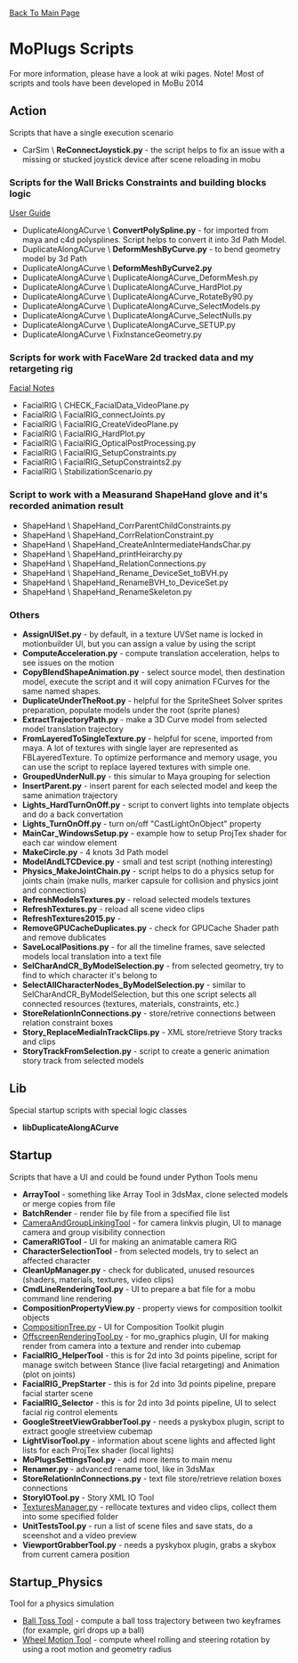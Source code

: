 [Back To Main Page](README.md)

# MoPlugs Scripts #

For more information, please have a look at wiki pages.
Note! Most of scripts and tools have been developed in MoBu 2014 

## Action ##

 Scripts that have a single execution scenario
 
* CarSim \ **ReConnectJoystick.py** - the script helps to fix an issue with a missing or stucked joystick device after scene reloading in mobu

### Scripts for the Wall Bricks Constraints and building blocks logic ###

[User Guide](WallBricks.md)

* DuplicateAlongACurve \ **ConvertPolySpline.py** - for imported from maya and c4d polysplines. Script helps to convert it into 3d Path Model. 
* DuplicateAlongACurve \ **DeformMeshByCurve.py** - to bend geometry model by 3d Path
* DuplicateAlongACurve \ **DeformMeshByCurve2.py**
* DuplicateAlongACurve \ DuplicateAlongACurve_DeformMesh.py
* DuplicateAlongACurve \ DuplicateAlongACurve_HardPlot.py
* DuplicateAlongACurve \ DuplicateAlongACurve_RotateBy90.py
* DuplicateAlongACurve \ DuplicateAlongACurve_SelectModels.py
* DuplicateAlongACurve \ DuplicateAlongACurve_SelectNulls.py
* DuplicateAlongACurve \ DuplicateAlongACurve_SETUP.py
* DuplicateAlongACurve \ FixInstanceGeometry.py

### Scripts for work with FaceWare 2d tracked data and my retargeting rig ###

[Facial Notes](Facial.md)

* FacialRIG \ CHECK_FacialData_VideoPlane.py
* FacialRIG \ FacialRIG_connectJoints.py
* FacialRIG \ FacialRIG_CreateVideoPlane.py
* FacialRIG \ FacialRIG_HardPlot.py
* FacialRIG \ FacialRIG_OpticalPostProcessing.py
* FacialRIG \ FacialRIG_SetupConstraints.py
* FacialRIG \ FacialRIG_SetupConstraints2.py
* FacialRIG \ StabilizationScenario.py

### Script to work with a Measurand ShapeHand glove and it's recorded animation result ###

* ShapeHand \ ShapeHand_CorrParentChildConstraints.py
* ShapeHand \ ShapeHand_CorrRelationConstraint.py
* ShapeHand \ ShapeHand_CreateAnIntermediateHandsChar.py
* ShapeHand \ ShapeHand_printHeirarchy.py
* ShapeHand \ ShapeHand_RelationConnections.py
* ShapeHand \ ShapeHand_Rename_DeviceSet_toBVH.py
* ShapeHand \ ShapeHand_RenameBVH_to_DeviceSet.py
* ShapeHand \ ShapeHand_RenameSkeleton.py

### Others ###

* **AssignUISet.py** - by default, in a texture UVSet name is locked in motionbuilder UI, but you can assign a value by using the script
* **ComputeAcceleration.py** - compute translation acceleration, helps to see issues on the motion
* **CopyBlendShapeAnimation.py** - select source model, then destination model, execute the script and it will copy animation FCurves for the same named shapes. 
* **DuplicateUnderTheRoot.py** - helpful for the SpriteSheet Solver sprites preparation, populate models under the root (sprite planes)
* **ExtractTrajectoryPath.py** - make a 3D Curve model from selected model translation trajectory
* **FromLayeredToSingleTexture.py** - helpful for scene, imported from maya. A lot of textures with single layer are represented as FBLayeredTexture. To optimize performance and memory usage, you can use the script to replace layered textures with simple one.
* **GroupedUnderNull.py** - this simular to Maya grouping for selection
* **InsertParent.py** - insert parent for each selected model and keep the same animation trajectory
* **Lights_HardTurnOnOff.py** - script to convert lights into template objects and do a back convertation
* **Lights_TurnOnOff.py** - turn on/off "CastLightOnObject" property
* **MainCar_WindowsSetup.py** - example how to setup ProjTex shader for each car window element 
* **MakeCircle.py** - 4 knots 3d Path model
* **ModelAndLTCDevice.py** - small and test script (nothing interesting)
* **Physics_MakeJointChain.py** - script helps to do a physics setup for joints chain (make nulls, marker capsule for collision and physics joint and connections)
* **RefreshModelsTextures.py** - reload selected models textures
* **RefreshTextures.py** - reload all scene video clips
* **RefreshTextures2015.py** - 
* **RemoveGPUCacheDuplicates.py** - check for GPUCache Shader path and remove dublicates
* **SaveLocalPositions.py** - for all the timeline frames, save selected models local translation into a text file 
* **SelCharAndCR_ByModelSelection.py** - from selected geometry, try to find to which character it's belong to
* **SelectAllCharacterNodes_ByModelSelection.py** - similar to SelCharAndCR_ByModelSelection, but this one script selects all connected resources (textures, materials, constraints, etc.)
* **StoreRelationInConnections.py** - store/retrive connections between relation constraint boxes 
* **Story_ReplaceMediaInTrackClips.py** - XML store/retrieve Story tracks and clips
* **StoryTrackFromSelection.py** - script to create a generic animation story track from selected models

## Lib ##

 Special startup scripts with special logic classes

* **libDuplicateAlongACurve**
 
## Startup ##

 Scripts that have a UI and could be found under Python Tools menu
 
* **ArrayTool** - something like Array Tool in 3dsMax, clone selected models or merge copies from file
* **BatchRender** - render file by file from a specified file list
* [CameraAndGroupLinkingTool](CameraLinkVisTool.md) - for camera linkvis plugin, UI to manage camera and group visibility connection
* **CameraRIGTool** - UI for making an animatable camera RIG
* **CharacterSelectionTool** - from selected models, try to select an affected character
* **CleanUpManager.py** - check for dublicated, unused resources (shaders, materials, textures, video clips)
* **CmdLineRenderingTool.py** - UI to prepare a bat file for a mobu command line rendering
* **CompositionPropertyView.py** - property views for composition toolkit objects
* [CompositionTree.py](CompositionToolkit.md) - UI for Composition Toolkit plugin
* [OffscreenRenderingTool.py](OffscreenRenderingTool.md) - for mo_graphics plugin, UI for making render from camera into a texture and render into cubemap
* **FacialRIG_HelperTool** - this is for 2d into 3d points pipeline, script for manage switch between Stance (live facial retargeting) and Animation (plot on joints)
* **FacialRIG_PrepStarter** - this is for 2d into 3d points pipeline, prepare facial starter scene
* **FacialRIG_Selector** - this is for 2d into 3d points pipeline, UI to select facial rig control elements
* **GoogleStreetViewGrabberTool.py** - needs a pyskybox plugin, script to extract google streetview cubemap
* **LightVisorTool.py** - information about scene lights and affected light lists for each ProjTex shader (local lights)
* **MoPlugsSettingsTool.py** - add more items to main menu
* **Renamer.py** - advanced rename tool, like in 3dsMax
* **StoreRelationInConnections.py** - text file store/retrieve relation boxes connections
* **StoryIOTool.py** - Story XML IO Tool
* [TexturesManager.py](TexturesManagerTool.md) - rellocate textures and video clips, collect them into some specified folder
* **UnitTestsTool.py** - run a list of scene files and save stats, do a sceenshot and a video preview
* **ViewportGrabberTool.py** - needs a pyskybox plugin, grabs a skybox from current camera position
 
## Startup_Physics ##

 Tool for a physics simulation
 
* [Ball Toss Tool](ComputeBallTossTool.md) - compute a ball toss trajectory between two keyframes (for example, girl drops up a ball)
* [Wheel Motion Tool](WheelMotionTool.md) - compute wheel rolling and steering rotation by using a root motion and geometry radius
